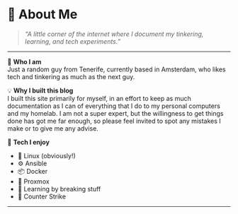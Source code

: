 # 👋 About Me

> *“A little corner of the internet where I document my tinkering, learning, and tech experiments.”*

---

🧠 **Who I am**  
Just a random guy from Tenerife, currently based in Amsterdam, who likes tech and tinkering as much as the next guy.

💡 **Why I built this blog**  
I built this site primarily for myself, in an effort to keep as much documentation as I can of everything that I do to my personal computers and my homelab. I am not a super expert, but the willingness to get things done has got me far enough, so please feel invited to spot any mistakes I make or to give me any advise.

🔧 **Tech I enjoy**  

- 🐧 Linux (obviously!)
- ⚙️ Ansible
- 📦 Docker
- 🧪 Proxmox
- 🧠 Learning by breaking stuff
- :gun:   Counter Strike

---